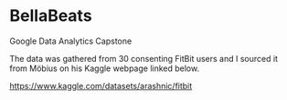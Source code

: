 # BellaBeats
Google Data Analytics Capstone

The data was gathered from 30 consenting FitBit users and I sourced it from Möbius on his Kaggle webpage linked below.

https://www.kaggle.com/datasets/arashnic/fitbit
